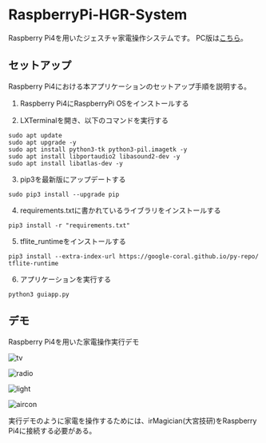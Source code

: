 # RaspberryPi-HGR-System
Raspberry Pi4を用いたジェスチャ家電操作システムです。
PC版は[こちら](https://github.com/appleyuta/Hand-Gesture-Recognition)。

## セットアップ
Raspberry Pi4における本アプリケーションのセットアップ手順を説明する。

1. Raspberry Pi4にRaspberryPi OSをインストールする

2. LXTerminalを開き、以下のコマンドを実行する
```
sudo apt update
sudo apt upgrade -y
sudo apt install python3-tk python3-pil.imagetk -y
sudo apt install libportaudio2 libasound2-dev -y
sudo apt install libatlas-dev -y
```

3. pip3を最新版にアップデートする
```
sudo pip3 install --upgrade pip
```

4. requirements.txtに書かれているライブラリをインストールする
```
pip3 install -r "requirements.txt"
```

5. tflite_runtimeをインストールする
```
pip3 install --extra-index-url https://google-coral.github.io/py-repo/ tflite-runtime
```

6. アプリケーションを実行する
```
python3 guiapp.py
```

## デモ
Raspberry Pi4を用いた家電操作実行デモ

![tv](https://github.com/appleyuta/RaspberryPi-HGR-System/blob/main/demo/tv_demo.gif)

![radio](https://github.com/appleyuta/RaspberryPi-HGR-System/blob/main/demo/radio_demo.gif)

![light](https://github.com/appleyuta/RaspberryPi-HGR-System/blob/main/demo/light_demo.gif)

![aircon](https://github.com/appleyuta/RaspberryPi-HGR-System/blob/main/demo/aircon_demo.gif)


実行デモのように家電を操作するためには、irMagician(大宮技研)をRaspberry Pi4に接続する必要がある。